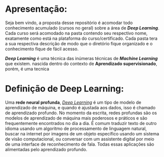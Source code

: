 # Apresentação:
Seja bem vindo, a proposta desse repositório é acomodar todo conhecimento acumulado (cursos no geral) sobre a área de ***Deep Learning***. Cada curso será acomodado na pasta contendo seu respectivo nome, exatamente como está na plataforma do curso/certificado. Cada pasta tera a sua respectiva descrição de modo que o diretório fique organizado e o conhecimento fique de fácil acesso.

***Deep Learning*** é uma técnica das inúmeras técnicas de ***Machine Learning*** que existem. nascida dentro do contexto de **Aprendizado supervisionado**, porém, é uma tecnica

# Definição de Deep Learning:
Uma **rede neural profunda**, [*Deep Learning*](https://www.deeplearningbook.org/contents/mlp.html) é um tipo de modelo de aprendizado de máquina, e quando é ajustada aos dados, isso é chamado de aprendizado profundo. No momento da escrita, redes profundas são os modelos de aprendizado de máquina mais poderosos e práticos e são frequentemente encontrados no dia a dia. É comum traduzir texto de outro idioma usando um algoritmo de processamento de linguagem natural, buscar na internet por imagens de um objeto específico usando um sistema de visão computacional, ou conversar com um assistente digital por meio de uma interface de reconhecimento de fala. Todas essas aplicações são alimentadas pelo aprendizado profundo.

